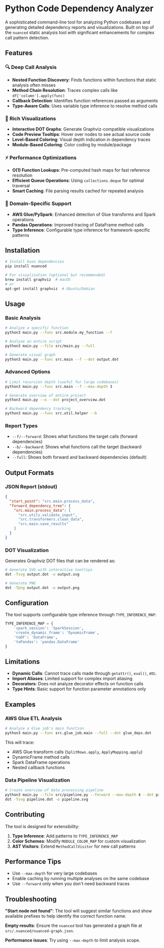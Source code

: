 # Python Code Dependency Analyzer

A sophisticated command-line tool for analyzing Python codebases and generating detailed dependency reports and visualizations. Built on top of the `nuanced` static analysis tool with significant enhancements for complex call pattern detection.

## Features

### 🔍 **Deep Call Analysis**
- **Nested Function Discovery**: Finds functions within functions that static analysis often misses
- **Method Chain Resolution**: Traces complex calls like `df['column'].apply(func)`
- **Callback Detection**: Identifies function references passed as arguments
- **Type-Aware Calls**: Uses variable type inference to resolve method calls

### 🎨 **Rich Visualizations**
- **Interactive DOT Graphs**: Generate Graphviz-compatible visualizations
- **Code Preview Tooltips**: Hover over nodes to see actual source code
- **Level-Based Coloring**: Visual depth indication in dependency traces
- **Module-Based Coloring**: Color coding by module/package

### ⚡ **Performance Optimizations**
- **O(1) Function Lookups**: Pre-computed hash maps for fast reference resolution
- **Efficient Queue Operations**: Using `collections.deque` for optimal traversal
- **Smart Caching**: File parsing results cached for repeated analysis

### 🎯 **Domain-Specific Support**
- **AWS Glue/PySpark**: Enhanced detection of Glue transforms and Spark operations
- **Pandas Operations**: Improved tracing of DataFrame method calls
- **Type Inference**: Configurable type inference for framework-specific patterns

## Installation

```bash
# Install base dependencies
pip install nuanced

# For visualization (optional but recommended)
brew install graphviz  # macOS
# or
apt-get install graphviz  # Ubuntu/Debian
```

## Usage

### Basic Analysis

```bash
# Analyze a specific function
python3 main.py --func src.module.my_function --f

# Analyze an entire script
python3 main.py --file src/main.py --full

# Generate visual graph
python3 main.py --func src.main --f --dot output.dot
```

### Advanced Options

```bash
# Limit recursion depth (useful for large codebases)
python3 main.py --func src.main --f --max-depth 3

# Generate overview of entire project
python3 main.py --o --dot project_overview.dot

# Backward dependency tracking
python3 main.py --func src.util.helper --b
```

### Report Types

- `--f/--forward`: Shows what functions the target calls (forward dependencies)
- `--b/--backward`: Shows what functions call the target (backward dependencies)  
- `--full`: Shows both forward and backward dependencies (default)

## Output Formats

### JSON Report (stdout)
```json
{
  "start_point": "src.main.process_data",
  "forward_dependency_tree": {
    "src.main.process_data": [
      "src.utils.validate_input",
      "src.transformers.clean_data",
      "src.main.save_results"
    ]
  }
}
```

### DOT Visualization
Generates Graphviz DOT files that can be rendered as:
```bash
# Generate SVG with interactive tooltips
dot -Tsvg output.dot -o output.svg

# Generate PNG 
dot -Tpng output.dot -o output.png
```

## Configuration

The tool supports configurable type inference through `TYPE_INFERENCE_MAP`:

```python
TYPE_INFERENCE_MAP = {
    'spark_session': 'SparkSession',
    'create_dynamic_frame': 'DynamicFrame',
    'toDF': 'DataFrame',
    'toPandas': 'pandas.DataFrame'
}
```

## Limitations

- **Dynamic Calls**: Cannot trace calls made through `getattr()`, `eval()`, etc.
- **Import Aliases**: Limited support for complex import aliasing
- **Decorators**: Does not analyze decorator effects on function calls
- **Type Hints**: Basic support for function parameter annotations only

## Examples

### AWS Glue ETL Analysis
```bash
# Analyze a Glue job's main function
python3 main.py --func src.glue_job.main --full --dot glue_deps.dot
```

This will trace:
- AWS Glue transform calls (`SplitRows.apply`, `ApplyMapping.apply`)
- DynamicFrame method calls
- Spark DataFrame operations
- Nested callback functions

### Data Pipeline Visualization
```bash
# Create overview of data processing pipeline
python3 main.py --file src/pipeline.py --forward --max-depth 4 --dot pipeline.dot
dot -Tsvg pipeline.dot -o pipeline.svg
```

## Contributing

The tool is designed for extensibility:

1. **Type Inference**: Add patterns to `TYPE_INFERENCE_MAP`
2. **Color Schemes**: Modify `MODULE_COLOR_MAP` for custom visualization
3. **AST Visitors**: Extend `MethodCallVisitor` for new call patterns

## Performance Tips

- Use `--max-depth` for very large codebases
- Enable caching by running multiple analyses on the same codebase
- Use `--forward` only when you don't need backward traces

## Troubleshooting

**"Start node not found"**: The tool will suggest similar functions and show available prefixes to help identify the correct function name.

**Empty results**: Ensure the `nuanced` tool has generated a graph file at `src/.nuanced/nuanced-graph.json`.

**Performance issues**: Try using `--max-depth` to limit analysis scope.
